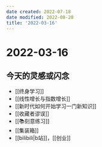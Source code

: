 ```yaml
---
date created: 2022-07-18
date modified: 2022-08-20
title: '2022-03-16'
---
```


# 2022-03-16

## 今天的灵感或闪念

- [[终身学习]]
- [[线性增长与指数增长]]
- [[新时代如何开始学习一门新知识]]
- [[收藏者谬误]]
- [[📚刻意练习]]
- [[集装箱]]
- [[bilibili|b站]]，[[创业]]

